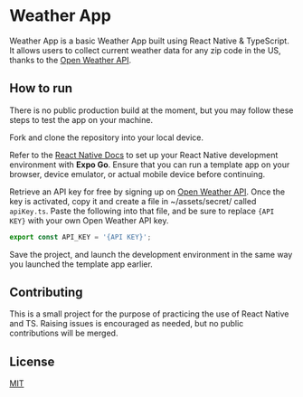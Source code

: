 # Weather App

Weather App is a basic Weather App built using React Native & TypeScript. It allows users to collect current weather data for any zip code in the US, thanks to the [Open Weather API](https://openweathermap.org/api).

## How to run

There is no public production build at the moment, but you may follow these steps to test the app on your machine.

Fork and clone the repository into your local device.

Refer to the [React Native Docs](https://reactnative.dev/docs/environment-setup) to set up your React Native development environment with **Expo Go**. Ensure that you can run a template app on your browser, device emulator, or actual mobile device before continuing.

Retrieve an API key for free by signing up on [Open Weather API](https://openweathermap.org/api). Once the key is activated, copy it and create a file in ~/assets/secret/ called `apiKey.ts`. Paste the following into that file, and be sure to replace `{API KEY}` with your own Open Weather API key.

```typescript
export const API_KEY = '{API KEY}';
```

Save the project, and launch the development environment in the same way you launched the template app earlier.

## Contributing

This is a small project for the purpose of practicing the use of React Native and TS. Raising issues is encouraged as needed, but no public contributions will be merged.

## License

[MIT](https://choosealicense.com/licenses/mit/)
